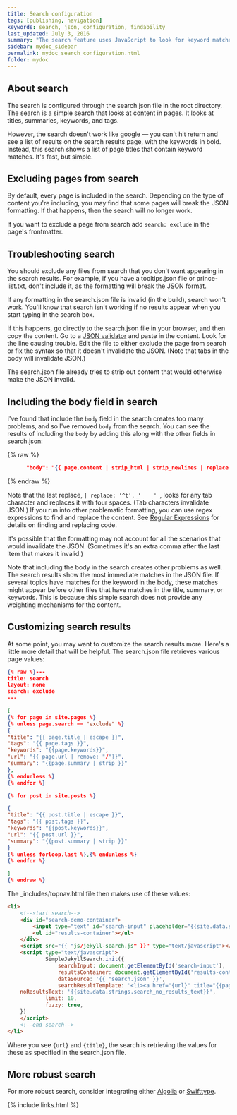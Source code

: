 ```yaml
---
title: Search configuration
tags: [publishing, navigation]
keywords: search, json, configuration, findability
last_updated: July 3, 2016
summary: "The search feature uses JavaScript to look for keyword matches in a JSON file. The results show instant matches, but it doesn't provide a search results page like Google. Also, sometimes invalid formatting can break the JSON file."
sidebar: mydoc_sidebar
permalink: mydoc_search_configuration.html
folder: mydoc
---
```


## About search
The search is configured through the search.json file in the root directory. The search is a simple search that looks at content in pages. It looks at titles, summaries, keywords, and tags.

However, the search doesn't work like google &mdash; you can't hit return and see a list of results on the search results page, with the keywords in bold. Instead, this search shows a list of page titles that contain keyword matches. It's fast, but simple.

## Excluding pages from search

By default, every page is included in the search. Depending on the type of content you're including, you may find that some pages will break the JSON formatting. If that happens, then the search will no longer work.

If you want to exclude a page from search add `search: exclude` in the page's frontmatter.

## Troubleshooting search

You should exclude any files from search that you don't want appearing in the search results. For example, if you have a tooltips.json file or prince-list.txt, don't include it, as the formatting will break the JSON format.

If any formatting in the search.json file is invalid (in the build), search won't work. You'll know that search isn't working if no results appear when you start typing in the search box.

If this happens, go directly to the search.json file in your browser, and then copy the content. Go to a [JSON validator](http://jsonlint.com/) and paste in the content. Look for the line causing trouble. Edit the file to either exclude the page from search or fix the syntax so that it doesn't invalidate the JSON. (Note that tabs in the body will invalidate JSON.)

The search.json file already tries to strip out content that would otherwise make the JSON invalid.

## Including the body field in search
I've found that include the `body` field in the search creates too many problems, and so I've removed `body` from the search. You can see the results of including the `body` by adding this along with the other fields in search.json:

{% raw %}
```json
      "body": "{{ page.content | strip_html | strip_newlines | replace: '\', '\\\\' | replace: '"', '\\"' | replace: '	', '    '  }}",
```
{% endraw %}

Note that the last replace, `| replace: '^t', '    ' `, looks for any tab character and replaces it with four spaces. (Tab characters invalidate JSON.) If you run into other problematic formatting, you can use regex expressions to find and replace the content. See [Regular Expressions](http://www.ultraedit.com/support/tutorials_power_tips/ultraedit/regular_expressions.html) for details on finding and replacing code.

It's possible that the formatting may not account for all the scenarios that would invalidate the JSON. (Sometimes it's an extra comma after the last item that makes it invalid.)

Note that including the body in the search creates other problems as well. The search results show the most immediate matches in the JSON file. If several topics have matches for the keyword in the body, these matches might appear before other files that have matches in the title, summary, or keywords. This is because this simple search does not provide any weighting mechanisms for the content.

## Customizing search results

At some point, you may want to customize the search results more. Here's a little more detail that will be helpful. The search.json file retrieves various page values:

```json
{% raw %}---
title: search
layout: none
search: exclude
---

[
{% for page in site.pages %}
{% unless page.search == "exclude" %}
{
"title": "{{ page.title | escape }}",
"tags": "{{ page.tags }}",
"keywords": "{{page.keywords}}",
"url": "{{ page.url | remove: "/"}}",
"summary": "{{page.summary | strip }}"
},
{% endunless %}
{% endfor %}

{% for post in site.posts %}

{
"title": "{{ post.title | escape }}",
"tags": "{{ post.tags }}",
"keywords": "{{post.keywords}}",
"url": "{{ post.url }}",
"summary": "{{post.summary | strip }}"
}
{% unless forloop.last %},{% endunless %}
{% endfor %}

]
{% endraw %}
```

The \_includes/topnav.html file then makes use of these values:

```html
<li>
    <!--start search-->
    <div id="search-demo-container">
        <input type="text" id="search-input" placeholder="{{site.data.strings.search_placeholder_text}}">
        <ul id="results-container"></ul>
    </div>
    <script src="{{ "js/jekyll-search.js" }}" type="text/javascript"></script>
    <script type="text/javascript">
            SimpleJekyllSearch.init({
                searchInput: document.getElementById('search-input'),
                resultsContainer: document.getElementById('results-container'),
                dataSource: '{{ "search.json" }}',
                searchResultTemplate: '<li><a href="{url}" title="{{page.title | replace: "'", "\"}}">{title}</a></li>',
    noResultsText: '{{site.data.strings.search_no_results_text}}',
            limit: 10,
            fuzzy: true,
    })
    </script>
    <!--end search-->
</li>
```

Where you see `{url}` and `{title}`, the search is retrieving the values for these as specified in the search.json file.

## More robust search

For more robust search, consider integrating either [Algolia](http://algolia.com) or [Swifttype](http://swiftype.com).

{% include links.html %}
